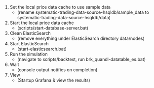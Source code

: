 1. Set the local price data cache to use sample data 
	* (rename systematic-trading-data-source-hsqldb/sample_data to systematic-trading-data-source-hsqldb/data)
2. Start the local price data cache
	* (scripts/start-database-server.bat)
3. Clean ElasticSearch
	* (remove everything under ElasticSearch directory data/nodes)
4. Start ElasticSearch
	* (start-elasticsearch.bat)
5. Run the simulation
	* (navigate to scripts/backtest, run brk_quandl-datatable_es.bat)
6. Wait
	* (console output notifies on completion)
7. View
	* (Startup Grafana & view the results)